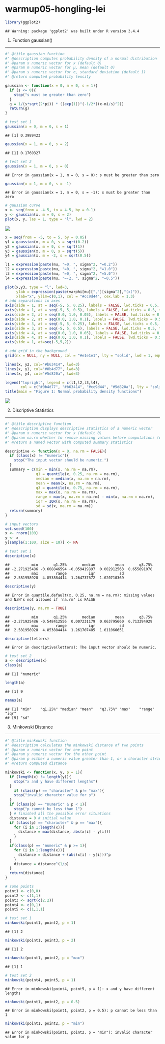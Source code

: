 warmup05-hongling-lei
================

``` r
library(ggplot2)
```

    ## Warning: package 'ggplot2' was built under R version 3.4.4

1) Function gaussian()
----------------------

``` r
#' @title gaussian function
#' @description computes probability density of a normal distribution
#' @param x numeric vector for x (default 0)
#' @param m numeric vector for μ, mean (default 0)
#' @param s numeric vector for σ, standard deviation (default 1)
#' @return computed probability fensity

gaussian <- function(x = 0, m = 0, s = 1){
  if (s <= 0){
    stop("s must be greater than zero")
  }
  g = 1/(s*sqrt(2*pi)) * ((exp(1))^(-1/2*((x-m)/s)^2))
  return(g)
}

# test set 1
gaussian(x = 0, m = 0, s = 1)
```

    ## [1] 0.3989423

``` r
gaussian(x = 1, m = 0, s = 2)
```

    ## [1] 0.1760327

``` r
# test set 2
gaussian(x = 1, m = 0, s = 0)
```

    ## Error in gaussian(x = 1, m = 0, s = 0): s must be greater than zero

``` r
gaussian(x = 1, m = 0, s = -1)
```

    ## Error in gaussian(x = 1, m = 0, s = -1): s must be greater than zero

``` r
# gaussian curve
x <- seq(from = -4.5, to = 4.5, by = 0.1)
y <- gaussian(x, m = 0, s = 2)
plot(x, y, las = 1, type = "l", lwd = 2)
```

![](warmup05-hongling-lei_files/figure-markdown_github/unnamed-chunk-3-1.png)

``` r
x = seq(from = -5, to = 5, by = 0.05)
y1 = gaussian(x, m = 0, s = sqrt(0.2))
y2 = gaussian(x, m = 0, s = sqrt(1))
y3 = gaussian(x, m = 0, s = sqrt(5))
y4 = gaussian(x, m = -2, s = sqrt(0.5))

l1 = expression(paste(mu, "=0, ", sigma^2, "=0.2"))
l2 = expression(paste(mu, "=0, ", sigma^2, "=1.0"))
l3 = expression(paste(mu, "=0, ", sigma^2, "=5.0"))
l4 = expression(paste(mu, "=-2, ", sigma^2, "=0.5")) 

plot(x,y3, type = "l", lwd=3,
     ylab = expression(paste(varphi[mu][","][sigma^2],"(x)")),
     xlab="x", ylim=c(0,1), col = "#cc9d44", cex.lab = 1.3)
# add separations in axes
axis(side = 1, at = seq(-5, 5, 0.25), labels = FALSE, lwd.ticks = 0.5, tcl = 0.2)
axis(side = 1, at = seq(-5, 5, 0.5), labels = FALSE, lwd.ticks = 0.5, tcl = 0.4)
axis(side = 2, at = seq(0.0, 1.0, 0.05), labels = FALSE, lwd.ticks = 0.5, tcl = 0.2)
axis(side = 2, at = seq(0.0, 1.0, 0.1), labels = FALSE, lwd.ticks = 0.5, tcl = 0.4)
axis(side = 3, at = seq(-5, 5, 0.25), labels = FALSE, lwd.ticks = 0.5, tcl = 0.2)
axis(side = 3, at = seq(-5, 5, 0.5), labels = FALSE, lwd.ticks = 0.5, tcl = 0.4)
axis(side = 4, at = seq(0.0, 1.0, 0.05), labels = FALSE, lwd.ticks = 0.5, tcl = 0.2)
axis(side = 4, at = seq(0.0, 1.0, 0.1), labels = FALSE, lwd.ticks = 0.5, tcl = 0.4)
axis(side = 1, at=seq(-5,5,2))

# add grid in the background
grid(nx = NULL, ny = NULL, col = "#e1e1e1", lty = "solid", lwd = 1, equilogs = TRUE)

lines(x, y2, col="#b63414", lwd=3)
lines(x, y1, col="#0b4d77", lwd=3)
lines(x, y4, col="#5d820a", lwd=3)

legend("topright", legend = c(l1,l2,l3,l4), 
       col = c("#0b4d77", "#b63414", "#cc9d44", "#5d820a"), lty = "solid", lwd = 3, cex = 1)
title(main = "Figure 1: Normal probability density functions")
```

![](warmup05-hongling-lei_files/figure-markdown_github/unnamed-chunk-4-1.png)

2) Discriptive Statistics
-------------------------

``` r
#' @title descriptive function
#' @description displays descriptive statistics of a numeric vector
#' @param x numeric vector for x (default 0)
#' @param na.rm whether to remove missing values before computations (default FALSE)
#' @return a named vector with computed summary statistics 

descriptive <- function(x = 0, na.rm = FALSE){
  if (class(x) != "numeric"){
    stop("The input vector should be numeric.")
  }
  summary = c(min = min(x, na.rm = na.rm), 
              q1 = quantile(x, 0.25, na.rm = na.rm),
              median = median(x, na.rm = na.rm),
              mean = mean(x, na.rm = na.rm),
              q3 = quantile(x, 0.75, na.rm = na.rm),
              max = max(x, na.rm = na.rm),
              range = max(x, na.rm = na.rm) - min(x, na.rm = na.rm),
              iqr = IQR(x, na.rm = na.rm),
              sd = sd(x, na.rm = na.rm))
  return(summary)
}
```

``` r
# input vectors
set.seed(100)
x <- rnorm(100)
y <- x
y[sample(1:100, size = 10)] <- NA

# test set 1
descriptive(x)
```

    ##          min       q1.25%       median         mean       q3.75% 
    ## -2.271925486 -0.608846594 -0.059419897  0.002912563  0.655891078 
    ##          max        range          iqr           sd 
    ##  2.581958928  4.853884414  1.264737672  1.020710369

``` r
descriptive(y)
```

    ## Error in quantile.default(x, 0.25, na.rm = na.rm): missing values and NaN's not allowed if 'na.rm' is FALSE

``` r
descriptive(y, na.rm = TRUE)
```

    ##          min       q1.25%       median         mean       q3.75% 
    ## -2.271925486 -0.548412556  0.007231179  0.063795660  0.713294929 
    ##          max        range          iqr           sd 
    ##  2.581958928  4.853884414  1.261707485  1.011066651

``` r
descriptive(letters)
```

    ## Error in descriptive(letters): The input vector should be numeric.

``` r
# test set 2
a <- descriptive(x)
class(a)
```

    ## [1] "numeric"

``` r
length(a)
```

    ## [1] 9

``` r
names(a)
```

    ## [1] "min"    "q1.25%" "median" "mean"   "q3.75%" "max"    "range"  "iqr"   
    ## [9] "sd"

3) Minkowski Distance
---------------------

``` r
#' @title minkowski function
#' @description calculates the minkowski distance of two points
#' @param x numeric vector for one point
#' @param y numeric vector for the other point
#' @param p either a numeric value greater than 1, or a character string "max" (default 1)
#' @return computed distance

minkowski <- function(x, y, p = 1){
  if (length(x) != length(y)){
    stop("x and y have different lengths")
  }
    if (class(p) == "character" & p!= "max"){
    stop("invalid character value for p")
  }
  if (class(p) == "numeric" & p < 1){
    stop("p cannot be less than 1")
  } # finished all the possible error situations
  distance = 0 # initial value
  if (class(p) == "character" & p == "max"){
    for (i in 1:length(x)){
      distance = max(distance, abs(x[i] - y[i]))
    }
  }
  if(class(p) == "numeric" & p >= 1){
    for (i in 1:length(x)){
      distance = distance + (abs(x[i] - y[i]))^p
    }
    distance = distance^(1/p)
  }
  return(distance)
}
```

``` r
# some points
point1 <- c(0,0)
point2 <- c(1,1)
point3 <- sqrt(c(2,2))
point4 <- c(0,1)
point5 <- c(1,1,1)

# test set 1
minkowski(point1, point2, p = 1)
```

    ## [1] 2

``` r
minkowski(point1, point3, p = 2)
```

    ## [1] 2

``` r
minkowski(point1, point2, p = "max")
```

    ## [1] 1

``` r
# test set 2
minkowski(point4, point5, p = 1)
```

    ## Error in minkowski(point4, point5, p = 1): x and y have different lengths

``` r
minkowski(point1, point2, p = 0.5)
```

    ## Error in minkowski(point1, point2, p = 0.5): p cannot be less than 1

``` r
minkowski(point1, point2, p = "min")
```

    ## Error in minkowski(point1, point2, p = "min"): invalid character value for p
